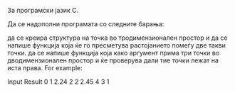 За програмски јазик C.

Да се надополни програмата со следните барања:

да се креира структура на точка во тродимензионален простор и да се напише функција која ќе го пресметува растојанието помеѓу две такви точки.
да се напише функција која како аргумент прима три точки во дводимензионален простор и ќе проверува дали тие точки лежат на иста права.
For example:

Input	Result
0 1	2.24
2 2	2.45
4 3     1